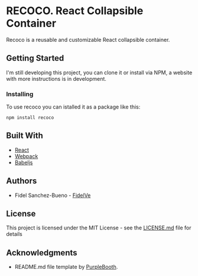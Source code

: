 # RECOCO. React Collapsible Container

Recoco is a reusable and customizable React collapsible container.

## Getting Started

I'm still developing this project, you can clone it or install via NPM, a website with more instructions is in development.

### Installing

To use recoco you can istalled it as a package like this:

```
npm install recoco
```

## Built With

* [React](https://reactjs.org/)
* [Webpack](https://webpack.js.org/)
* [Babeljs](https://babeljs.io/)

## Authors

* Fidel Sanchez-Bueno - [FidelVe](https://github.com/FidelVe)

## License

This project is licensed under the MIT License - see the [LICENSE.md](LICENSE.md) file for details

## Acknowledgments

* README.md file template by [PurpleBooth](https://gist.github.com/PurpleBooth/109311bb0361f32d87a2).
